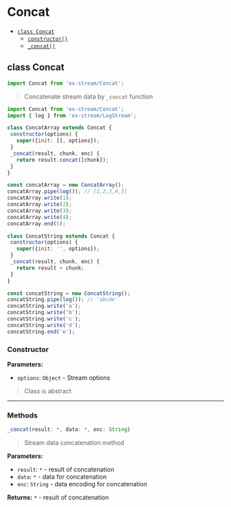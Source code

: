 # Concat

- [`class Concat`](#class-concat)
  - [`constructor()`](#concat-constructor-constructor)
  - [`_concat()`](#concat-method-_concat)

<a id="class-concat"></a><h2>class Concat</h2>
``` javascript
import Concat from 'ex-stream/Concat';
```
> Concatenate stream data by `_concat` function



``` javascript
import Concat from 'ex-stream/Concat';
import { log } from 'ex-stream/LogStream';

class ConcatArray extends Concat {
 constructor(options) {
   super({init: [], options});
 }
 _concat(result, chunk, enc) {
   return result.concat([chunk]);
 }
}

const concatArray = new ConcatArray();
concatArray.pipe(log()); // [1,2,3,4,5]
concatArray.write(1);
concatArray.write(2);
concatArray.write(3);
concatArray.write(4);
concatArray.end(5);

class ConcatString extends Concat {
 constructor(options) {
   super({init: '', options});
 }
 _concat(result, chunk, enc) {
   return result + chunk;
 }
}

const concatString = new ConcatString();
concatString.pipe(log()); // 'abcde'
concatString.write('a');
concatString.write('b');
concatString.write('c');
concatString.write('d');
concatString.end('e');
```



<h3>Constructor</h3>
<a id="concat-constructor-constructor"></a>


**Parameters:**

- `options`: `Object` - Stream options



> Class is abstract


---

<h3>Methods</h3>

<a id="concat-method-_concat"></a>

``` javascript
_concat(result: *, data: *, enc: String)
```

> Stream data concatenation method

**Parameters:**

- `result`: `*` - result of concatenation
- `data`: `*` - data for concatenation
- `enc`: `String` - data encoding for concatenation

**Returns:** `*` - result of concatenation




